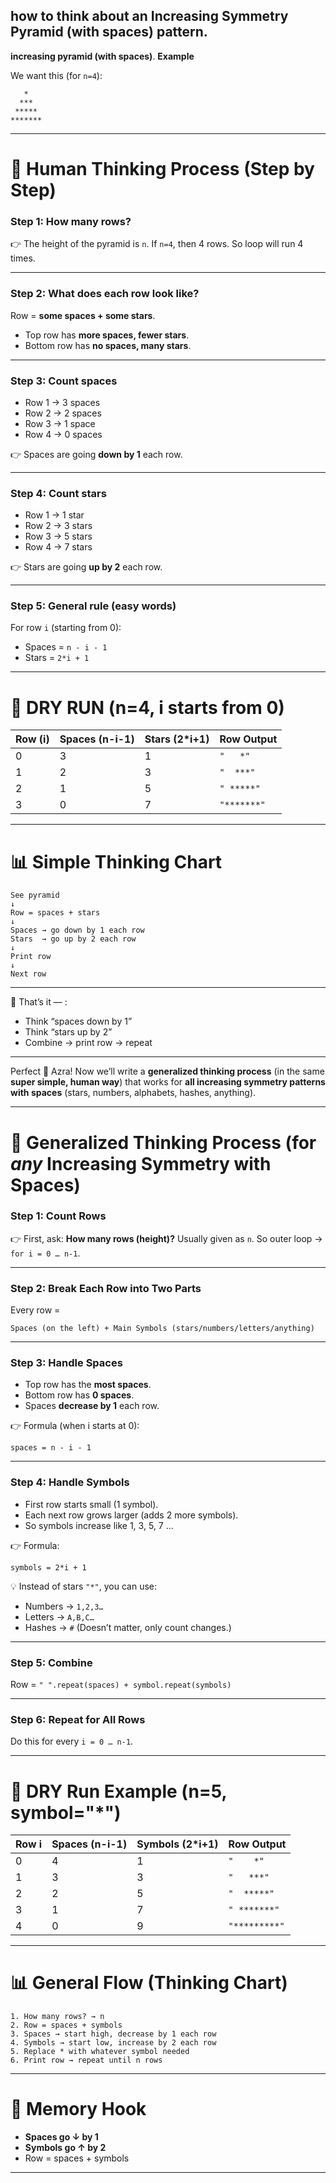 ## how to think about an Increasing Symmetry Pyramid (with spaces) pattern.
**increasing pyramid (with spaces)**.
**Example**

We want this (for `n=4`):

```
   *
  ***
 *****
*******
```

---

# 🧠 Human Thinking Process (Step by Step)

### Step 1: How many rows?

👉 The height of the pyramid is `n`.
If `n=4`, then 4 rows.
So loop will run 4 times.

---

### Step 2: What does each row look like?

Row = **some spaces + some stars**.

* Top row has **more spaces, fewer stars**.
* Bottom row has **no spaces, many stars**.

---

### Step 3: Count spaces

* Row 1 → 3 spaces
* Row 2 → 2 spaces
* Row 3 → 1 space
* Row 4 → 0 spaces

👉 Spaces are going **down by 1** each row.

---

### Step 4: Count stars

* Row 1 → 1 star
* Row 2 → 3 stars
* Row 3 → 5 stars
* Row 4 → 7 stars

👉 Stars are going **up by 2** each row.

---

### Step 5: General rule (easy words)

For row `i` (starting from 0):

* Spaces = `n - i - 1`
* Stars  = `2*i + 1`

---

# 📝 DRY RUN (n=4, i starts from 0)

| Row (i) | Spaces (n-i-1) | Stars (2\*i+1) | Row Output  |
| ------- | -------------- | -------------- | ----------- |
| 0       | 3              | 1              | `"   *"`    |
| 1       | 2              | 3              | `"  ***"`   |
| 2       | 1              | 5              | `" *****"`  |
| 3       | 0              | 7              | `"*******"` |

---

# 📊 Simple Thinking Chart

```
See pyramid
↓
Row = spaces + stars
↓
Spaces → go down by 1 each row
Stars  → go up by 2 each row
↓
Print row
↓
Next row
```

---
🌟 That’s it — :

* Think “spaces down by 1”
* Think “stars up by 2”
* Combine → print row → repeat

---
Perfect 🌸 Azra!
Now we’ll write a **generalized thinking process** (in the same **super simple, human way**) that works for **all increasing symmetry patterns with spaces** (stars, numbers, alphabets, hashes, anything).

---

# 🧠 Generalized Thinking Process (for *any* Increasing Symmetry with Spaces)

### Step 1: Count Rows

👉 First, ask: **How many rows (height)?**
Usually given as `n`.
So outer loop → `for i = 0 … n-1`.

---

### Step 2: Break Each Row into Two Parts

Every row =

```
Spaces (on the left) + Main Symbols (stars/numbers/letters/anything)
```

---

### Step 3: Handle Spaces

* Top row has the **most spaces**.
* Bottom row has **0 spaces**.
* Spaces **decrease by 1** each row.

👉 Formula (when i starts at 0):

```
spaces = n - i - 1
```

---

### Step 4: Handle Symbols

* First row starts small (1 symbol).
* Each next row grows larger (adds 2 more symbols).
* So symbols increase like 1, 3, 5, 7 …

👉 Formula:

```
symbols = 2*i + 1
```

💡 Instead of stars `"*"`, you can use:

* Numbers → `1,2,3…`
* Letters → `A,B,C…`
* Hashes → `#`
  (Doesn’t matter, only count changes.)

---

### Step 5: Combine

Row = `" ".repeat(spaces) + symbol.repeat(symbols)`

---

### Step 6: Repeat for All Rows

Do this for every `i = 0 … n-1`.

---

# 📝 DRY Run Example (n=5, symbol="\*")

| Row i | Spaces (n-i-1) | Symbols (2\*i+1) | Row Output    |
| ----- | -------------- | ---------------- | ------------- |
| 0     | 4              | 1                | `"    *"`     |
| 1     | 3              | 3                | `"   ***"`    |
| 2     | 2              | 5                | `"  *****"`   |
| 3     | 1              | 7                | `" *******"`  |
| 4     | 0              | 9                | `"*********"` |

---

# 📊 General Flow (Thinking Chart)

```
1. How many rows? → n
2. Row = spaces + symbols
3. Spaces → start high, decrease by 1 each row
4. Symbols → start low, increase by 2 each row
5. Replace * with whatever symbol needed
6. Print row → repeat until n rows
```


---

# 🌟 Memory Hook

* **Spaces go ↓ by 1**
* **Symbols go ↑ by 2**
* Row = spaces + symbols

---
